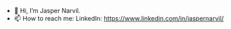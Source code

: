 - 👋 Hi, I’m Jasper Narvil.
- 📫 How to reach me: 
        LinkedIn: https://www.linkedin.com/in/jaspernarvil/

